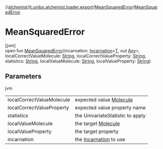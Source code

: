//[alchemist](../../../index.md)/[it.unibo.alchemist.loader.export](../index.md)/[MeanSquaredError](index.md)/[MeanSquaredError](-mean-squared-error.md)

# MeanSquaredError

[jvm]\
open fun [MeanSquaredError](-mean-squared-error.md)(incarnation: [Incarnation](../../it.unibo.alchemist.model.interfaces/-incarnation/index.md)<[T](../../it.unibo.alchemist.loader/-loader/get-default.md), out [Any](https://kotlinlang.org/api/latest/jvm/stdlib/kotlin/-any/index.html)>, localCorrectValueMolecule: [String](https://docs.oracle.com/javase/8/docs/api/java/lang/String.html), localCorrectValueProperty: [String](https://docs.oracle.com/javase/8/docs/api/java/lang/String.html), statistics: [String](https://docs.oracle.com/javase/8/docs/api/java/lang/String.html), localValueMolecule: [String](https://docs.oracle.com/javase/8/docs/api/java/lang/String.html), localValueProperty: [String](https://docs.oracle.com/javase/8/docs/api/java/lang/String.html))

## Parameters

jvm

| | |
|---|---|
| localCorrectValueMolecule | expected value [Molecule](../../it.unibo.alchemist.model.interfaces/-molecule/index.md) |
| localCorrectValueProperty | expected value property name |
| statistics | the UnivariateStatistic to apply |
| localValueMolecule | the target [Molecule](../../it.unibo.alchemist.model.interfaces/-molecule/index.md) |
| localValueProperty | the target property |
| incarnation | the [Incarnation](../../it.unibo.alchemist.model.interfaces/-incarnation/index.md) to use |
